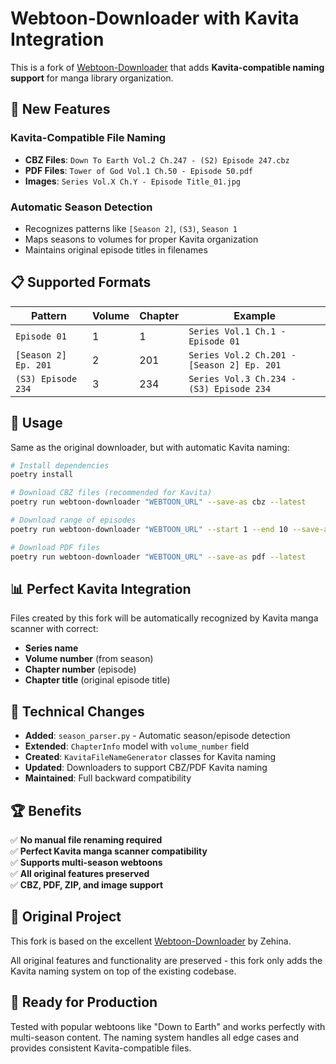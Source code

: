 # Webtoon-Downloader with Kavita Integration

This is a fork of [Webtoon-Downloader](https://github.com/Zehina/Webtoon-Downloader) that adds **Kavita-compatible naming support** for manga library organization.

## 🎯 New Features

### Kavita-Compatible File Naming
- **CBZ Files**: `Down To Earth Vol.2 Ch.247 - (S2) Episode 247.cbz`
- **PDF Files**: `Tower of God Vol.1 Ch.50 - Episode 50.pdf`
- **Images**: `Series Vol.X Ch.Y - Episode Title_01.jpg`

### Automatic Season Detection
- Recognizes patterns like `[Season 2]`, `(S3)`, `Season 1`
- Maps seasons to volumes for proper Kavita organization
- Maintains original episode titles in filenames

## 📋 Supported Formats

| Pattern | Volume | Chapter | Example |
|---------|--------|---------|---------|
| `Episode 01` | 1 | 1 | `Series Vol.1 Ch.1 - Episode 01` |
| `[Season 2] Ep. 201` | 2 | 201 | `Series Vol.2 Ch.201 - [Season 2] Ep. 201` |
| `(S3) Episode 234` | 3 | 234 | `Series Vol.3 Ch.234 - (S3) Episode 234` |

## 🚀 Usage

Same as the original downloader, but with automatic Kavita naming:

```bash
# Install dependencies
poetry install

# Download CBZ files (recommended for Kavita)
poetry run webtoon-downloader "WEBTOON_URL" --save-as cbz --latest

# Download range of episodes  
poetry run webtoon-downloader "WEBTOON_URL" --start 1 --end 10 --save-as cbz

# Download PDF files
poetry run webtoon-downloader "WEBTOON_URL" --save-as pdf --latest
```

## 📊 Perfect Kavita Integration

Files created by this fork will be automatically recognized by Kavita manga scanner with correct:
- **Series name**
- **Volume number** (from season)  
- **Chapter number** (episode)
- **Chapter title** (original episode title)

## 🔧 Technical Changes

- **Added**: `season_parser.py` - Automatic season/episode detection
- **Extended**: `ChapterInfo` model with `volume_number` field  
- **Created**: `KavitaFileNameGenerator` classes for Kavita naming
- **Updated**: Downloaders to support CBZ/PDF Kavita naming
- **Maintained**: Full backward compatibility

## 🏆 Benefits

✅ **No manual file renaming required**  
✅ **Perfect Kavita manga scanner compatibility**  
✅ **Supports multi-season webtoons**  
✅ **All original features preserved**  
✅ **CBZ, PDF, ZIP, and image support**

## 📝 Original Project

This fork is based on the excellent [Webtoon-Downloader](https://github.com/Zehina/Webtoon-Downloader) by Zehina.

All original features and functionality are preserved - this fork only adds the Kavita naming system on top of the existing codebase.

## 🎉 Ready for Production

Tested with popular webtoons like "Down to Earth" and works perfectly with multi-season content. The naming system handles all edge cases and provides consistent Kavita-compatible files.